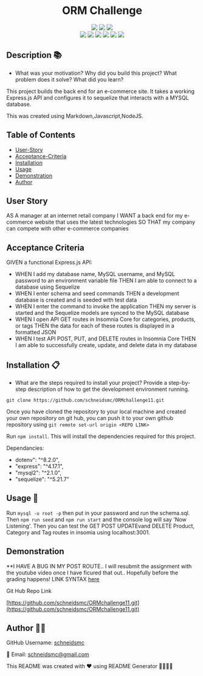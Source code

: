 <h1 align="center">ORM Challenge </h1>

<div style= "text-align: center">

  <img src="https://img.shields.io/github/repo-size/schneidsmc/ORMchallenge11" />
  <img src="https://img.shields.io/github/languages/top/schneidsmc/ORMchallenge11" />
  <img src="https://img.shields.io/github/last-commit/schneidsmc/ORMchallenge11" />
<br />

  <img src="https://img.shields.io/badge/Javascript-yellow" />
  <img src="https://img.shields.io/badge/jQuery-Sequelize"  />
  <img src="https://img.shields.io/badge/-node.js-green" />
  <img src="https://img.shields.io/badge/-inquirer-red" >
  <img src="https://img.shields.io/badge/-dotenv-lightgrey" />
  <img src="https://img.shields.io/badge/-mySQL2-pink" />
</div>

## Description 📚

- What was your motivation? Why did you build this project? What problem does it solve? What did you learn?

This project builds the back end for an e-commerce site. It takes a working Express.js API and configures it to sequelize that interacts with a MYSQL database.

This was created using Markdown,Javascript,NodeJS.

## Table of Contents

- [User-Story](#user-story)
- [Acceptance-Criteria](#acceptance-criteria)
- [Installation](#installation-📋)
- [Usage](#usage-🏁)
- [Demonstration](#demonstration)
- [Author](#author-👋🏽)

## User Story

AS A manager at an internet retail company
I WANT a back end for my e-commerce website that uses the latest technologies SO THAT my company can compete with other e-commerce companies

## Acceptance Criteria

GIVEN a functional Express.js API:

- WHEN I add my database name, MySQL username, and MySQL password to an environment variable file THEN I am able to connect to a database using Sequelize
- WHEN I enter schema and seed commands THEN a development database is created and is seeded with test data
- WHEN I enter the command to invoke the application THEN my server is started and the Sequelize models are synced to the MySQL database
- WHEN I open API GET routes in Insomnia Core for categories, products, or tags THEN the data for each of these routes is displayed in a formatted JSON
- WHEN I test API POST, PUT, and DELETE routes in Insomnia Core THEN I am able to successfully create, update, and delete data in my database

## Installation 📋

- What are the steps required to install your project? Provide a step-by-step description of how to get the development environment running.

`git clone https://github.com/schneidsmc/ORMchallenge11.git`

Once you have cloned the repository to your local machine and created your own repository on git hub, you can push it to your own github repository using `git remote set-url origin <REPO LINK>`

Run `npm install`. This will install the dependencies required for this project. 

Dependancies:

- dotenv": "^8.2.0",
- "express": "^4.17.1",
- "mysql2": "^2.1.0",
- "sequelize": "^5.21.7"

## Usage 🏁

Run `mysql -u root -p` then put in your password and run the schema.sql. Then `npm run seed` and `npm run start` and the console log will say 'Now Listening'. Then you can test the GET POST UPDATEvand DELETE Product, Category and Tag routes in insomia using localhost:3001.

## Demonstration
**I HAVE A BUG IN MY POST ROUTE.. I will resubmit the assignment with the youtube video once I have ficured that out.. Hopefully before the grading happens! 
LINK SYNTAX
[here]()

Git Hub Repo Link

[https://github.com/schneidsmc/ORMchallenge11.git](https://github.com/schneidsmc/ORMchallenge11.git)


## Author 👋🏽

GitHub Username: [schneidsmc](https://github.com/schneidsmc)

📧 Email: schneidsmc@gmail.com

This README was created with ❤️ using README Generator 👏🏽👏🏽
